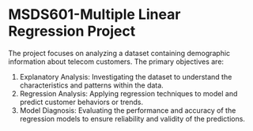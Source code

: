 # MSDS601-Multiple Linear Regression Project
The project focuses on analyzing a dataset containing demographic information about telecom customers. The primary objectives are:
1. Explanatory Analysis: Investigating the dataset to understand the characteristics and patterns within the data.
2. Regression Analysis: Applying regression techniques to model and predict customer behaviors or trends.
3. Model Diagnosis: Evaluating the performance and accuracy of the regression models to ensure reliability and validity of the predictions.
